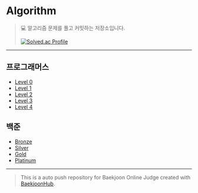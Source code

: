 # Algorithm

> 💻 알고리즘 문제를 풀고 커밋하는 저장소입니다.
>
> [![Solved.ac Profile](http://mazassumnida.wtf/api/v2/generate_badge?boj=phj2784)](https://solved.ac/phj2784/)
>

---

## 프로그래머스
- [Level 0](https://github.com/HyoJongPark/Algorithm/tree/main/%ED%94%84%EB%A1%9C%EA%B7%B8%EB%9E%98%EB%A8%B8%EC%8A%A4/lv0)
- [Level 1](https://github.com/HyoJongPark/Algorithm/tree/main/%ED%94%84%EB%A1%9C%EA%B7%B8%EB%9E%98%EB%A8%B8%EC%8A%A4/lv1)
- [Level 2](https://github.com/HyoJongPark/Algorithm/tree/main/%ED%94%84%EB%A1%9C%EA%B7%B8%EB%9E%98%EB%A8%B8%EC%8A%A4/lv2)
- [Level 3](https://github.com/HyoJongPark/Algorithm/tree/main/%ED%94%84%EB%A1%9C%EA%B7%B8%EB%9E%98%EB%A8%B8%EC%8A%A4/lv3)
- [Level 4](https://github.com/HyoJongPark/Algorithm/tree/main/%ED%94%84%EB%A1%9C%EA%B7%B8%EB%9E%98%EB%A8%B8%EC%8A%A4/lv4)

## 백준

- [Bronze](https://github.com/HyoJongPark/Algorithm/tree/main/%EB%B0%B1%EC%A4%80/Bronze)
- [Silver](https://github.com/HyoJongPark/Algorithm/tree/main/%EB%B0%B1%EC%A4%80/Silver)
- [Gold](https://github.com/HyoJongPark/Algorithm/tree/main/%EB%B0%B1%EC%A4%80/Gold)
- [Platinum](https://github.com/HyoJongPark/Algorithm/tree/main/%EB%B0%B1%EC%A4%80/Platinum)

---
> This is a auto push repository for Baekjoon Online Judge created with [BaekjoonHub](https://github.com/BaekjoonHub/BaekjoonHub).
>
